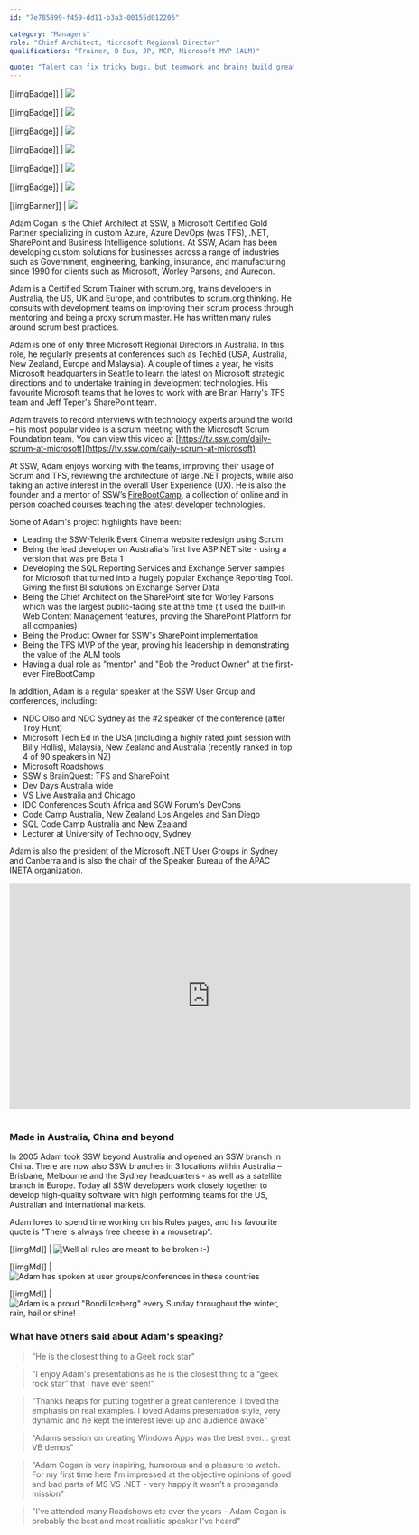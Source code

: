 ```yaml
---
id: "7e785899-f459-dd11-b3a3-00155d012206"

category: "Managers"
role: "Chief Architect, Microsoft Regional Director"
qualifications: "Trainer, B Bus, JP, MCP, Microsoft MVP (ALM)"

quote: "Talent can fix tricky bugs, but teamwork and brains build great software."
---
```


[[imgBadge]]
| ![](../badges/Certification-microsoft-professional.jpg)

[[imgBadge]]
| ![](../badges/Certification-microsoft-regional-director.png)

[[imgBadge]]
| ![](../badges/Certification-scrumalliance-trainer.png)

[[imgBadge]]
| ![](../badges/Certification-scrumorg-master-1.png)

[[imgBadge]]
| ![](../badges/Certification-scrumorg-developer.png)

[[imgBadge]]
| ![](../badges/Certification-scrumorg-trainer.png)

[[imgBanner]]
| ![](../badges/Business-microsoft-azure-devops-banner.png)

Adam Cogan is the Chief Architect at SSW, a Microsoft Certified Gold Partner specializing in custom Azure, Azure DevOps (was TFS), .NET, SharePoint and Business Intelligence solutions. At SSW, Adam has been developing custom solutions for businesses across a range of industries such as Government, engineering, banking, insurance, and manufacturing since 1990 for clients such as Microsoft, Worley Parsons, and Aurecon.

Adam is a Certified Scrum Trainer with scrum.org, trains developers in Australia, the US, UK and Europe, and contributes to scrum.org thinking. He consults with development teams on improving their scrum process through mentoring and being a proxy scrum master. He has written many rules around scrum best practices.

Adam is one of only three Microsoft Regional Directors in Australia. In this role, he regularly presents at conferences such as TechEd (USA, Australia, New Zealand, Europe and Malaysia). A couple of times a year, he visits Microsoft headquarters in Seattle to learn the latest on Microsoft strategic directions and to undertake training in development technologies. His favourite Microsoft teams that he loves to work with are Brian Harry's TFS team and Jeff Teper's SharePoint team.

Adam travels to record interviews with technology experts around the world – his most popular video is a scrum meeting with the Microsoft Scrum Foundation team. You can view this video at [https://tv.ssw.com/daily-scrum-at-microsoft](https://tv.ssw.com/daily-scrum-at-microsoft)

At SSW, Adam enjoys working with the teams, improving their usage of Scrum and TFS, reviewing the architecture of large .NET projects, while also taking an active interest in the overall User Experience (UX). He is also the founder and a mentor of SSW’s [FireBootCamp](https://firebootcamp.com), a collection of online and in person coached courses teaching the latest developer technologies.

Some of Adam's project highlights have been:

- Leading the SSW-Telerik Event Cinema website redesign using Scrum
- Being the lead developer on Australia's first live ASP.NET site - using a version that was pre Beta 1
- Developing the SQL Reporting Services and Exchange Server samples for Microsoft that turned into a hugely popular Exchange Reporting Tool. Giving the first BI solutions on Exchange Server Data
- Being the Chief Architect on the SharePoint site for Worley Parsons which was the largest public-facing site at the time (it used the built-in Web Content Management features, proving the SharePoint Platform for all companies)
- Being the Product Owner for SSW's SharePoint implementation
- Being the TFS MVP of the year, proving his leadership in demonstrating the value of the ALM tools
- Having a dual role as "mentor" and "Bob the Product Owner" at the first-ever FireBootCamp

In addition, Adam is a regular speaker at the SSW User Group and conferences, including:

- NDC Olso and NDC Sydney as the #2 speaker of the conference (after Troy Hunt)
- Microsoft Tech Ed in the USA (including a highly rated joint session with Billy Hollis), Malaysia, New Zealand and Australia (recently ranked in top 4 of 90 speakers in NZ)
- Microsoft Roadshows
- SSW's BrainQuest: TFS and SharePoint
- Dev Days Australia wide
- VS Live Australia and Chicago
- IDC Conferences South Africa and SGW Forum's DevCons
- Code Camp Australia, New Zealand Los Angeles and San Diego
- SQL Code Camp Australia and New Zealand
- Lecturer at University of Technology, Sydney

Adam is also the president of the Microsoft .NET User Groups in Sydney and Canberra and is also the chair of the Speaker Bureau of the APAC INETA organization.

<iframe width="710" height="400" src="https://www.youtube.com/embed/0gSgpzmbrBM" frameborder="0"></iframe> 

### Made in Australia, China and beyond

In 2005 Adam took SSW beyond Australia and opened an SSW branch in China. There are now also SSW branches in 3 locations within Australia – Brisbane, Melbourne and the Sydney headquarters - as well as a satellite branch in Europe. Today all SSW developers work closely together to develop high-quality software with high performing teams for the US, Australian and international markets.

Adam loves to spend time working on his Rules pages, and his favourite quote is "There is always free cheese in a mousetrap".

[[imgMd]]
| ![Well all rules are meant to be broken :-)](./Images/Bio/figureMouse.jpg)

[[imgMd]]
| ![Adam has spoken at user groups/conferences in these countries](./Images/Bio/figureMap.jpg)

[[imgMd]]
| ![Adam is a proud "Bondi Iceberg" every Sunday throughout the winter, rain, hail or shine!](./Images/Bio/figureIce.jpg)

### What have others said about Adam's speaking?

> "He is the closest thing to a Geek rock star"

> "I enjoy Adam's presentations as he is the closest thing to a “geek rock star” that I have ever seen!"

> "Thanks heaps for putting together a great conference. I loved the emphasis on real examples. I loved Adams presentation style, very dynamic and he kept the interest level up and audience awake"

> "Adams session on creating Windows Apps was the best ever… great VB demos"

> "Adam Cogan is very inspiring, humorous and a pleasure to watch. For my first time here I'm impressed at the objective opinions of good and bad parts of MS VS .NET - very happy it wasn't a propaganda mission"

> "I've attended many Roadshows etc over the years - Adam Cogan is probably the best and most realistic speaker I've heard"
